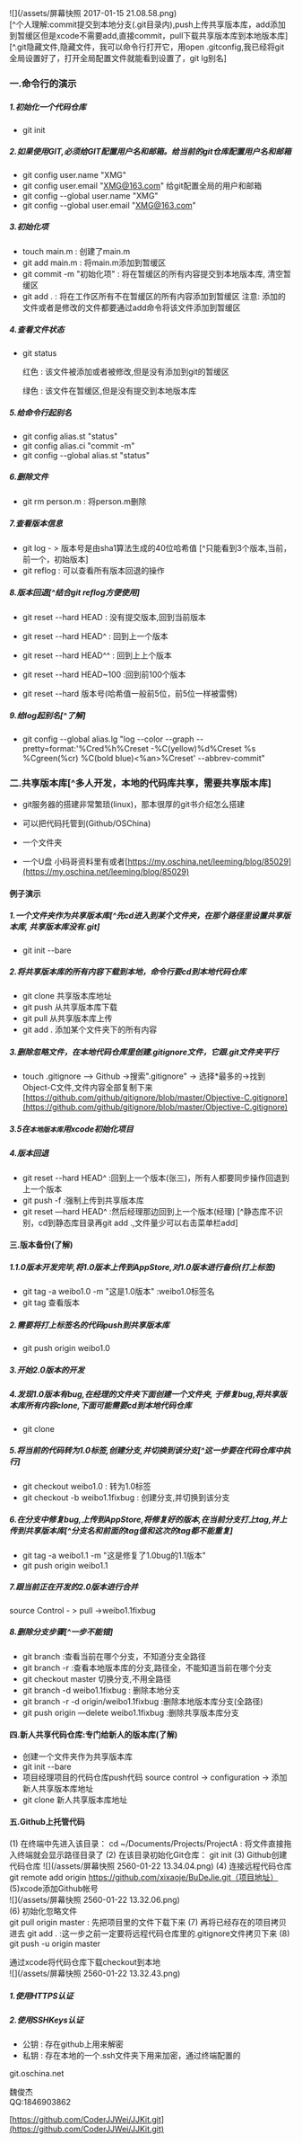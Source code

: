 ![](/assets/屏幕快照 2017-01-15 21.08.58.png)  
[^个人理解:commit提交到本地分支(.git目录内),push上传共享版本库，add添加到暂缓区但是xcode不需要add,直接commit，pull下载共享版本库到本地版本库]  
[^.git隐藏文件,隐藏文件，我可以命令行打开它，用open .gitconfig,我已经将git全局设置好了，打开全局配置文件就能看到设置了，git lg别名]

### 一.命令行的演示

##### 1.初始化一个代码仓库

* git init

##### 2.如果使用GIT,必须给GIT配置用户名和邮箱。给当前的git仓库配置用户名和邮箱

* git config user.name "XMG"
* git config user.email "XMG@163.com"
  给git配置全局的用户和邮箱
* git config --global user.name "XMG"
* git config --global user.email "XMG@163.com"

##### 3.初始化项

* touch main.m : 创建了main.m
* git add main.m : 将main.m添加到暂缓区
* git commit -m "初始化项" : 将在暂缓区的所有内容提交到本地版本库, 清空暂缓区
* git add . : 将在工作区所有不在暂缓区的所有内容添加到暂缓区
  注意: 添加的文件或者是修改的文件都要通过add命令将该文件添加到暂缓区

##### 4.查看文件状态

* git status

  红色 : 该文件被添加或者被修改,但是没有添加到git的暂缓区

  绿色 : 该文件在暂缓区,但是没有提交到本地版本库

##### 5.给命令行起别名

* git config alias.st "status"
* git config alias.ci "commit -m"
* git config --global alias.st "status"

##### 6.删除文件

* git rm person.m : 将person.m删除

##### 7.查看版本信息

* git log - &gt; 版本号是由sha1算法生成的40位哈希值 [^只能看到3个版本,当前，前一个，初始版本]
* git reflog : 可以查看所有版本回退的操作

##### 8.版本回退[^结合git reflog方便使用]

* git reset --hard HEAD : 没有提交版本,回到当前版本
* git reset --hard HEAD^ : 回到上一个版本 
* git reset --hard HEAD^^ : 回到上上个版本

* git reset --hard HEAD~100 :回到前100个版本

* git reset --hard 版本号\(哈希值一般前5位，前5位一样被雷劈\)

##### 9.给log起别名[^了解]

* git config --global alias.lg "log --color --graph --pretty=format:'%Cred%h%Creset -%C\(yellow\)%d%Creset %s %Cgreen\(%cr\) %C\(bold blue\)&lt;%an&gt;%Creset' --abbrev-commit"

### 二.共享版本库[^多人开发，本地的代码库共享，需要共享版本库]

* git服务器的搭建非常繁琐\(linux\)，那本很厚的git书介绍怎么搭建
* 可以把代码托管到\(Github/OSChina\)  
* 一个文件夹

* 一个U盘 小码哥资料里有或者[https://my.oschina.net/leeming/blog/85029](https://my.oschina.net/leeming/blog/85029)

#### 例子演示

##### 1.一个文件夹作为共享版本库[^先cd进入到某个文件夹，在那个路径里设置共享版本库, 共享版本库没有.git]

* git init --bare

##### 2.将共享版本库的所有内容下载到本地，命令行要cd到本地代码仓库

* git clone 共享版本库地址
* git push 从共享版本库下载
* git pull 从共享版本库上传
* git add . 添加某个文件夹下的所有内容

##### 3.删除忽略文件，在本地代码仓库里创建.gitignore文件，它跟.git文件夹平行

* touch .gitignore —&gt; Github -&gt;搜索".gitignore" -&gt; 选择\*最多的-&gt;找到 Object-C文件,文件内容全部复制下来[https://github.com/github/gitignore/blob/master/Objective-C.gitignore](https://github.com/github/gitignore/blob/master/Objective-C.gitignore)

##### 3.5在`本地版本库`用xcode初始化项目

##### 4.版本回退

* git reset --hard HEAD^ :回到上一个版本\(张三\)，所有人都要同步操作回退到上一个版本
* git push -f :强制上传到共享版本库
* git reset —hard HEAD^ :然后经理那边回到上一个版本\(经理\)
  [^静态库不识别，cd到静态库目录再git add .,文件量少可以右击菜单栏add]

#### 三.版本备份\(了解\)

##### 1.1.0版本开发完毕,将1.0版本上传到AppStore,对1.0版本进行备份\(打上标签\)

* git tag -a weibo1.0 -m "这是1.0版本"  :weibo1.0标签名
* git tag 查看版本

##### 2.需要将打上标签名的代码push到共享版本库

* git push origin weibo1.0

##### 3.开始2.0版本的开发

##### 4.发现1.0版本有bug,在经理的文件夹下面创建一个文件夹, 于修复bug,将共享版本库所有内容clone,下面可能需要cd到本地代码仓库

* git clone

##### 5.将当前的代码转为1.0标签,创建分支,并切换到该分支[^这一步要在代码仓库中执行]

* git checkout weibo1.0 : 转为1.0标签
* git checkout -b weibo1.1fixbug : 创建分支,并切换到该分支

##### 6.在分支中修复bug,上传到AppStore,将修复好的版本,在当前分支打上tag,并上传到共享版本库[^分支名和前面的tag值和这次的tag都不能重复]

* git tag -a weibo1.1 -m "这是修复了1.0bug的1.1版本"
* git push origin weibo1.1

##### 7.跟当前正在开发的2.0版本进行合并

source Control - &gt; pull -&gt;weibo1.1fixbug

##### 8.删除分支步骤[^一步不能错]

* git branch :查看当前在哪个分支，不知道分支全路径
* git branch -r :查看本地版本库的分支,路径全，不能知道当前在哪个分支
* git checkout master 切换分支,不用全路径
* git branch -d weibo1.1fixbug : 删除本地分支
* git branch -r -d origin/weibo1.1fixbug :删除本地版本库分支\(全路径\) 
* git push origin —delete weibo1.1fixbug :删除共享版本库分支

#### 四.新人共享代码仓库:专门给新人的版本库\(了解\)

* 创建一个文件夹作为共享版本库
* git init --bare
* 项目经理项目的代码仓库push代码 source control -&gt; configuration -&gt; 添加新人共享版本库地址
* git clone 新人共享版本库地址

#### 五.Github上托管代码
(1) 在终端中先进入该目录：
cd ~/Documents/Projects/ProjectA : 将文件直接拖入终端就会显示路径目录了
(2) 在该目录初始化Git仓库：
git init
(3) Github创建代码仓库
![](/assets/屏幕快照 2560-01-22 13.34.04.png)
(4) 连接远程代码仓库
git remote add origin https://github.com/xixaoje/BuDeJie.git（项目地址）
(5)xcode添加Github帐号  
![](/assets/屏幕快照 2560-01-22 13.32.06.png)  
(6) 初始化忽略文件  
git pull origin master : 先把项目里的文件下载下来
(7) 再将已经存在的项目拷贝进去
git add . :这一步之前一定要将远程代码仓库里的.gitignore文件拷贝下来
(8)
git push -u origin master



通过xcode将代码仓库下载checkout到本地  
![](/assets/屏幕快照 2560-01-22 13.32.43.png)

##### 1.使用HTTPS认证

##### 2.使用SSHKeys认证

* 公钥 : 存在github上用来解密
* 私钥 : 存在本地的一个.ssh文件夹下用来加密，通过终端配置的

git.oschina.net

魏俊杰  
QQ:1846903862

[https://github.com/CoderJJWei/JJKit.git](https://github.com/CoderJJWei/JJKit.git)

